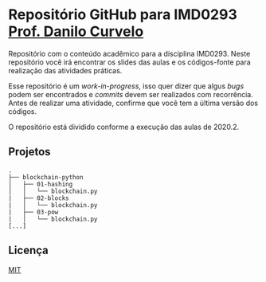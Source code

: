 # Repositório GitHub para IMD0293 [Prof. Danilo Curvelo](https://github.com/danilocurvelo/)

Repositório com o conteúdo acadêmico para a disciplina IMD0293. Neste repositório você irá encontrar os slides das aulas e os códigos-fonte para realização das atividades práticas.

Esse repositório é um *work-in-progress*, isso quer dizer que algus *bugs* podem ser encontrados e *commits* devem ser realizados com recorrência. Antes de realizar uma atividade, confirme que você tem a última versão dos códigos.

O repositório está dividido conforme a execução das aulas de 2020.2.

## Projetos

```
.
├── blockchain-python
│   ├── 01-hashing
│   │   └── blockchain.py
|   ├── 02-blocks
|   │   └── blockchain.py
|   ├── 03-pow
|   │   └── blockchain.py
[...]

```

## Licença
[MIT](https://choosealicense.com/licenses/mit/)
